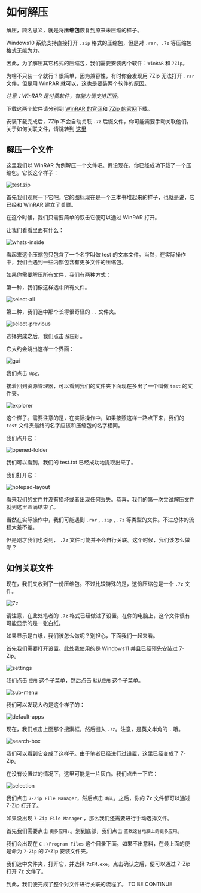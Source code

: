 ﻿# 如何解压

解压，顾名思义，就是将**压缩包**恢复到原来未压缩的样子。

Windows10 系统支持直接打开 `.zip` 格式的压缩包，但是对 `.rar`、`.7z` 等压缩包格式无能为力。

因此，为了解压其它格式的压缩包，我们需要安装两个软件：`WinRAR` 和 `7Zip`。

为啥不只装一个就行？很简单，因为兼容性，有时你会发现用 7Zip 无法打开 `.rar` 文件，但是用 WinRAR 就可以，这也是要装两个软件的原因。

_注意：WinRAR 是付费软件，有能力请支持正版。_

下载这两个软件请分别到 [WinRAR 的官网](https://www.rarlab.com/download.htm)和 [7Zip 的官网](https://7-zip.org/)下载。

安装下载完成后，7Zip 不会自动关联 `.7z` 后缀文件，你可能需要手动关联他们。关于如何关联文件，请跳转到 [这里](#如何关联文件)

## 解压一个文件

这里我们以 WinRAR 为例解压一个文件吧。假设现在，你已经成功下载了一个压缩包。它长这个样子：

![test.zip](/how-to-unarchive/1.png)

首先我们观察一下它吧。它的图标现在是一个三本书堆起来的样子，也就是说，它已经和 WinRAR 建立了关联。

在这个时候，我们只需要简单的双击它便可以通过 WinRAR 打开。

让我们看看里面有什么：

![whats-inside](/how-to-unarchive/2.png)

看起来这个压缩包只包含了一个名字叫做 test 的文本文件。当然，在实际操作中，我们会遇到一些内部包含有更多文件的压缩包。

如果你需要解压所有文件，我们有两种方式：

第一种，我们像这样选中所有文件。

![select-all](/how-to-unarchive/3.png)

第二种，我们选中那个长得很奇怪的 `..` 文件夹。

![select-previous](/how-to-unarchive/8.png)

选择完成之后，我们点击 `解压到` 。

它大约会跳出这样一个界面：

![gui](/how-to-unarchive/4.png)

我们点击 `确定`。

接着回到资源管理器，可以看到我们的文件夹下面现在多出了一个叫做 `test` 的文件夹。

![explorer](/how-to-unarchive/5.png)

这个样子。需要注意的是，在实际操作中，如果按照这样一路点下来，我们的 `test` 文件夹最终的名字应该和压缩包的名字相同。

我们点开它：

![opened-folder](/how-to-unarchive/6.png)

我们可以看到，我们的 test.txt 已经成功地提取出来了。

我们打开它：

![notepad-layout](/how-to-unarchive/7.png)

看来我们的文件并没有损坏或者出现任何丢失。恭喜，我们的第一次尝试解压文件就到这里圆满结束了。

当然在实际操作中，我们可能遇到 `.rar` , `.zip` , `.7z` 等类型的文件。不过总体的流程大差不差。

但是刚才我们也说到， `.7z` 文件可能并不会自行关联。这个时候，我们该怎么做呢？

## 如何关联文件

现在，我们又收到了一份压缩包。不过比较特殊的是，这份压缩包是一个 `.7z` 文件。

![7z](/how-to-unarchive/9.png)

请注意，在此处笔者的 `.7z` 格式已经做过了设置。在你的电脑上，这个文件很有可能显示的是一张白纸。

如果显示是白纸，我们该怎么做呢？别担心，下面我们一起来看。

首先我们需要打开设置。此处我使用的是 Windows11 并且已经预先安装过 7-Zip。

![settings](/how-to-unarchive/10.png)

我们点击 `应用` 这个子菜单，然后点击 `默认应用` 这个子菜单。

![sub-menu](/how-to-unarchive/11.png)

我们可以发现大约是这个样子的：

![default-apps](/how-to-unarchive/12.png)

现在，我们点击上面那个搜索框，然后键入 `.7z`。注意，是英文半角的 `.` 哦。

![search-box](/how-to-unarchive/13.png)

我们可以看到它变成了这样子。由于笔者已经进行过设置，这里已经变成了 7-Zip。

在没有设置过的情况下，这里可能是一片灰白。我们点击一下它：

![selection](/how-to-unarchive/14.png)

我们点击 `7-Zip File Manager`，然后点击 `确认`。之后，你的 7z 文件都可以通过 7-Zip 打开了。

如果没出现 `7-Zip File Manager` ，那么我们还需要进行手动选择文件。

首先我们需要点击 `更多应用↓`。划到底部，我们点击 `查找这台电脑上的更多应用`。

我们会出现在 `C：\Program Files` 这个目录下面。如果不出意料，在最上面的便是命为 `7-Zip` 的 7-Zip 安装文件夹。

我们选中文件夹，打开它，并选择 `7zFM.exe`。点击确认之后，便可以通过 7-Zip 打开 7z 文件了。

到此，我们便完成了整个对文件进行关联的流程了。
TO BE CONTINUE